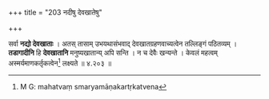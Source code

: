 +++
title = "203 नदीषु देवखातेषु"

+++


सर्वा **नद्यो देवखाताः** । अतस् तासाम् उभयथासंभवाद् देवखातग्रहणवाच्यत्वेन तल्लिङ्गं पठितव्यम् । **तडागादीनि** हि **देवखातानि** मनुष्यखातान्य् अपि सन्ति । न च देवैः खन्यन्ते । केवलं महत्वम् अस्मर्यमाणकर्तृकत्वेन[^२५७] लक्ष्यते ॥ ४.२०३ ॥


[^२५७]:
     M G: mahatvaṃ smaryamāṇakartṛkatvena